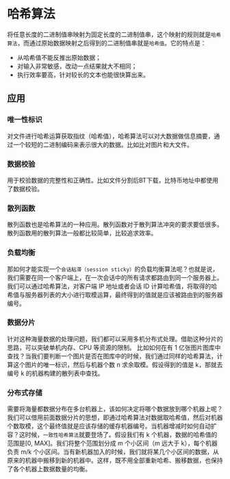 # 哈希算法

将任意长度的二进制值串映射为固定长度的二进制值串，这个映射的规则就是`哈希算法`，而通过原始数据映射之后得到的二进制值串就是`哈希值`。它的特点是：
* 从哈希值不能反推出原始数据；
* 对输入非常敏感，改动一点结果就大不相同；
* 执行效率要高，针对较长的文本也能很快算出来。

## 应用

### 唯一性标识
对文件进行哈希运算获取指纹（哈希值），哈希算法可以对大数据做信息摘要，通过一个较短的二进制编码来表示很大的数据。比如比对图片和大文件。

### 数据校验
用于校验数据的完整性和正确性。比如文件分割后BT下载，比特币地址中都使用了数据校验。

### 散列函数
散列函数也是哈希算法的一种应用。散列函数对于散列算法冲突的要求要低很多。散列函数用的散列算法一般都比较简单，比较追求效率。

### 负载均衡
那如何才能实现一个`会话粘滞（session sticky）`的负载均衡算法呢？也就是说，我们需要在同一个客户端上，在一次会话中的所有请求都路由到同一个服务器上。我们可以通过哈希算法，对客户端 IP 地址或者会话 ID 计算哈希值，将取得的哈希值与服务器列表的大小进行取模运算，最终得到的值就是应该被路由到的服务器编号。

### 数据分片
针对这种海量数据的处理问题，我们都可以采用多机分布式处理。借助这种分片的思路，可以突破单机内存、CPU 等资源的限制。
比如如何在有 1 亿张图片图库中查找？当我们要判断一个图片是否在图库中的时候，我们通过同样的哈希算法，计算这个图片的唯一标识，然后与机器个数 n 求余取模。假设得到的值是 k，那就去编号 k 的机器构建的散列表中查找。


### 分布式存储
需要将海量都数据分布在多台机器上，该如何决定将哪个数据放到哪个机器上呢？我们可以借用前面数据分片的思想，即通过哈希算法对数据取哈希值，然后对机器个数取模，这个最终值就是应该存储的缓存机器编号。当机器增减时如何自动扩容？这时候，`一致性哈希算法`就要登场了。假设我们有 k 个机器，数据的哈希值的范围是[0, MAX]。我们将整个范围划分成 m 个小区间（m 远大于 k），每个机器负责 m/k 个小区间。当有新机器加入的时候，我们就将某几个小区间的数据，从原来的机器中搬移到新的机器中。这样，既不用全部重新哈希、搬移数据，也保持了各个机器上数据数量的均衡。